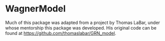# WagnerModel

Much of this package was adapted from a project by Thomas LaBar, under whose mentorship this package was developed. His original code can be found at https://github.com/thomaslabar/GRN_model.
